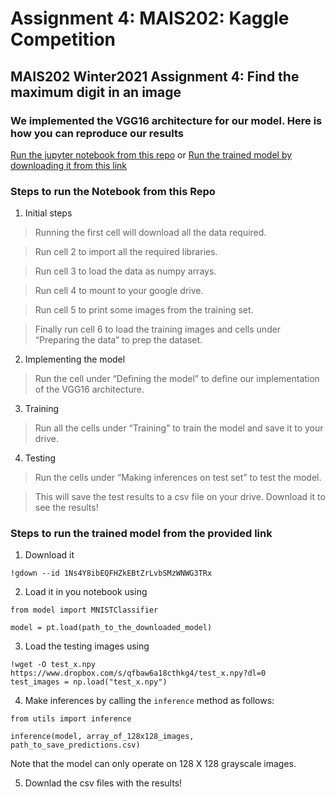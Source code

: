 # Assignment 4: MAIS202: Kaggle Competition
## MAIS202 Winter2021 Assignment 4: Find the maximum digit in an image
### We implemented the VGG16 architecture for our model. Here is how you can reproduce our results

[Run the jupyter notebook from this repo](./MAIS202_A4_Competition/src/training.ipynb) 
or [Run the trained model by downloading it from this link](https://drive.google.com/file/d/1Ns4Y8ibEQFHZkEBtZrLvbSMzWNWG3TRx/view?usp=sharing)

### Steps to run the Notebook from this Repo
1) Initial steps

> Running the first cell will download all the data required.

> Run cell 2 to import all the required libraries.

> Run cell 3 to load the data as numpy arrays.

> Run cell 4 to mount to your google drive.

> Run cell 5 to print some images from the training set.

> Finally run cell 6 to load the training images and cells under “Preparing the data” to prep the dataset.

2) Implementing the model

> Run the cell under “Defining the model” to define our implementation of the VGG16 architecture.

3) Training

> Run all the cells under “Training” to train the model and save it to your drive.

4) Testing

> Run the cells under “Making inferences on test set” to test the model. 

> This will save the test results to a csv file on your drive. Download it to see the results!


### Steps to run the trained model from the provided link

1) Download it 
```
!gdown --id 1Ns4Y8ibEQFHZkEBtZrLvbSMzWNWG3TRx
```
2) Load it in you notebook using 

```
from model import MNISTClassifier

model = pt.load(path_to_the_downloaded_model)
```

3) Load the testing images using
```
!wget -O test_x.npy  https://www.dropbox.com/s/qfbaw6a18cthkg4/test_x.npy?dl=0
test_images = np.load("test_x.npy")
```
4) Make inferences by calling the `inference` method as follows:
```
from utils import inference

inference(model, array_of_128x128_images, path_to_save_predictions.csv)
```
Note that the model can only operate on 128 X 128 grayscale images.

5) Downlad the csv files with the results!


